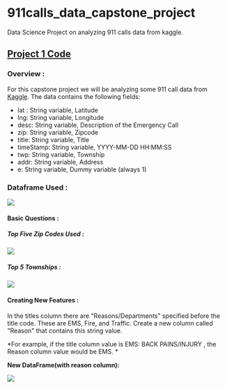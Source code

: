 # 911calls_data_capstone_project
Data Science Project on analyzing 911 calls data from kaggle.

## [Project 1 Code](https://github.com/TatyaVichu/911calls_data_capstone_project/blob/main/01-911%20Calls%20Data%20Capstone%20Project.ipynb)

### Overview :  

For this capstone project we will be analyzing some 911 call data from [Kaggle](https://www.kaggle.com/). The data contains the following fields:

<ul>
<li>lat : String variable, Latitude</li>
<li>lng: String variable, Longitude</li>
<li>desc: String variable, Description of the Emergency Call</li>
<li>zip: String variable, Zipcode</li>
<li>title: String variable, Title</li>
<li>timeStamp: String variable, YYYY-MM-DD HH:MM:SS</li>
<li>twp: String variable, Township</li>
<li>addr: String variable, Address</li>
<li>e: String variable, Dummy variable (always 1)</li>
</ul>

### Dataframe Used : 

![](https://github.com/TatyaVichu/911calls_data_capstone_project/blob/main/Images/2022-09-05_07-54.png)

#### Basic Questions :

##### Top Five Zip Codes Used : 

![](https://github.com/TatyaVichu/911calls_data_capstone_project/blob/main/Images/5%20Zip.png)

##### Top 5 Townships : 

![](https://github.com/TatyaVichu/911calls_data_capstone_project/blob/main/Images/5%20Townships.png)

#### Creating New Features :

In the titles column there are "Reasons/Departments" specified before the title code. These are EMS, Fire, and Traffic. Create a new column called "Reason" that contains this string value.

*For example, if the title column value is EMS: BACK PAINS/INJURY , the Reason column value would be EMS. *

<b>New DataFrame(with reason column):</b>

![](https://github.com/TatyaVichu/911calls_data_capstone_project/blob/main/Images/Reason%20DF.png)

